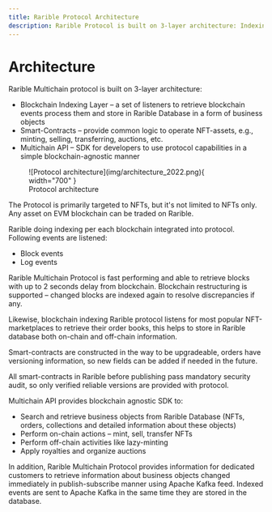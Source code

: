 ```yaml
---
title: Rarible Protocol Architecture
description: Rarible Protocol is built on 3-layer architecture: Indexing, Smart-Contracts and Multichain API
---
```


# Architecture

Rarible Multichain protocol is built on 3-layer architecture:

* Blockchain Indexing Layer – a set of listeners to retrieve blockchain events process them and store in Rarible Database in a form of business objects
* Smart-Contracts – provide common logic to operate NFT-assets, e.g., minting, selling, transferring, auctions, etc.
* Multichain API – SDK for developers to use protocol capabilities in a simple blockchain-agnostic manner

<figure markdown>
![Protocol architecture](img/architecture_2022.png){ width="700" }
  <figcaption>Protocol architecture</figcaption>
</figure>

The Protocol is primarily targeted to NFTs, but it's not limited to NFTs only. Any asset on EVM blockchain can be traded on Rarible.

Rarible doing indexing per each blockchain integrated into protocol. Following events are listened:

* Block events
* Log events

Rarible Multichain Protocol is fast performing and able to retrieve blocks with up to 2 seconds delay from blockchain. Blockchain restructuring is supported – changed blocks are indexed again to resolve discrepancies if any.

Likewise, blockchain indexing Rarible protocol listens for most popular NFT-marketplaces to retrieve their order books, this helps to store in Rarible database both on-chain and off-chain information.

Smart-contracts are constructed in the way to be upgradeable, orders have versioning information, so new fields can be added if needed in the future.

All smart-contracts in Rarible before publishing pass mandatory security audit, so only verified reliable versions are provided with protocol.

Multichain API provides blockchain agnostic SDK to:

* Search and retrieve business objects from Rarible Database (NFTs, orders, collections and detailed information about these objects)
* Perform on-chain actions – mint, sell, transfer NFTs
* Perform off-chain activities like lazy-minting
* Apply royalties and organize auctions

In addition, Rarible Multichain Protocol provides information for dedicated customers to retrieve information about business objects changed immediately	 in publish-subscribe manner using Apache Kafka feed. Indexed events are sent to Apache Kafka in the same time they are stored in the database.
